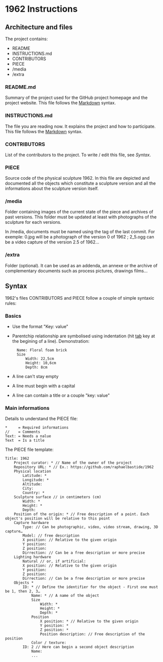 # 1962 Instructions

## Architecture and files

The project contains:

- README
- INSTRUCTIONS.md
- CONTRIBUTORS
- PIECE
- /media
- /extra

### README.md

Summary of the project used for the GitHub project homepage and the project website. This file follows the [Markdown](http://en.wikipedia.org/wiki/Markdown) syntax.

### INSTRUCTIONS.md

The file you are reading now. It explains the project and how to participate. This file follows the [Markdown](http://daringfireball.net/projects/markdown/syntax) syntax.

### CONTRIBUTORS

List of the contributors to the project. To write / edit this file, see *Syntax*.

### PIECE

Source code of the physical sculpture 1962. In this file are depicted and documented all the objects which constitute a sculpture version and all the informations about the sculpture version itself.

### /media

Folder containing images of the current state of the piece and archives of past versions. This folder must be updated at least with photographs of the sculpture for each versions.

In /media, documents must be named using the tag of the last commit. For exemple: 0.jpg will be a photograph of the version 0 of 1962 ; 2_5.ogg can be a video capture of the version 2.5 of 1962…

### /extra

Folder (optional). It can be used as an addenda, an annexe or the archive of complementary documents such as process pictures, drawings films…

## Syntax

1962's files CONTRIBUTORS and PIECE follow a couple of simple syntaxic rules:

### Basics

- Use the format "Key: value"
- Parentchip relationship are symbolised using indentation (hit [tab](http://en.wikipedia.org/wiki/Tab_character) key at the begining of a line). Demonstration:

        Name: Floral foam brick
        Size
            Width: 22,5cm
            Height: 10,6cm
            Depth: 8cm

- A line can't stay empty
- A line must begin with a capital
- A line can contain a title or a couple "key: value"

### Main informations

Details to understand the PIECE file:

    *     = Required informations
    //    = Comments
    Text: = Needs a nalue
    Text  = Is a title

The PIECE file template:

    Title: 1962
        Project curator: * // Name of the owner of the project
        Repository URL: * // Ex.: https://github.com/raphaelbastide/1962
        Physical location
            Latitude: *
            Longitude: *
            Altitude:
            City:
            Country: *
        Sculpture surface // in centimeters (cm)
            Width: *
            Height: *
            Depth:
        Position of the origin: * // Free description of a point. Each object's position will be relative to this point
        Capture hardware
            Type: // Can be photographic, video, video stream, drawing, 3D capture…
            Model: // free description
            X position: // Relative to the given origin
            Y position:
            Z position:
            Dirrection: // Can be a free description or more precise
        Lighting hardware
            Natural // or, if artificial:
            X position: // Relative to the given origin
            Y position:
            Z position:
            Dirrection: // Can be a free description or more precise
        Objects *
            ID: * // Define the identifier for the object - First one must be 1, then 2, 3…
                Name: * // A name of the object
                Size
                    Width: *
                    Height: *
                    Depth: *
                Position
                    X position: * // Relative to the given origin
                    Y position: *
                    Z position: *
                    Position description: // Free description of the position
                Color / texture:
            ID: 2 // Here can begin a second object description
                Name: 
                ...